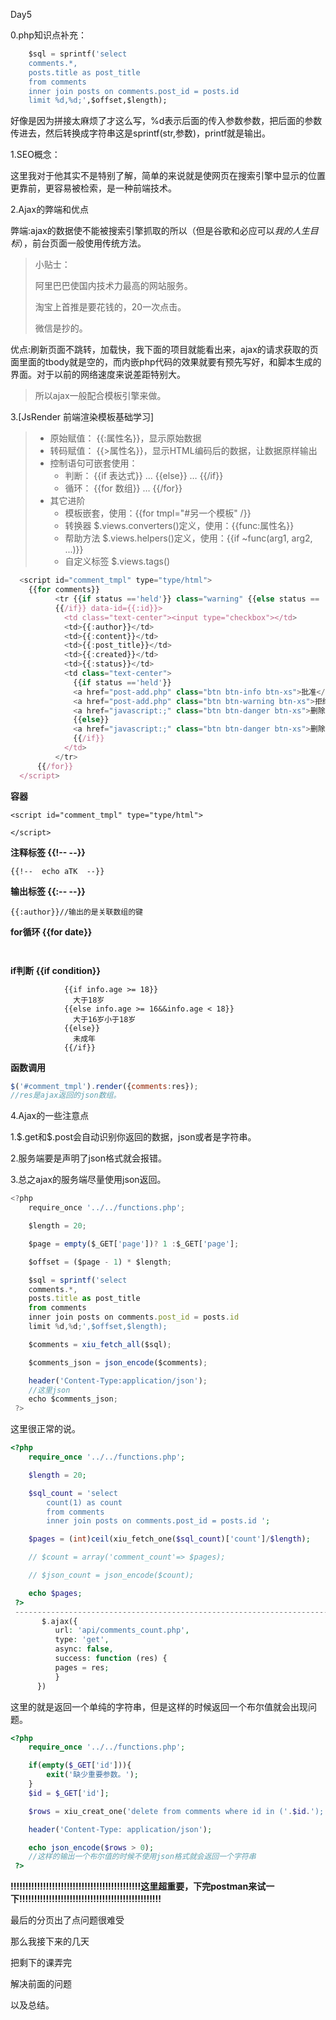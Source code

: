 Day5

0.php知识点补充：

```sql
	$sql = sprintf('select 
	comments.*,
	posts.title as post_title
	from comments
	inner join posts on comments.post_id = posts.id
	limit %d,%d;',$offset,$length);
```

好像是因为拼接太麻烦了才这么写，%d表示后面的传入参数参数，把后面的参数传进去，然后转换成字符串这是sprintf(str,参数)，printf就是输出。

1.SEO概念：

这里我对于他其实不是特别了解，简单的来说就是使网页在搜索引擎中显示的位置更靠前，更容易被检索，是一种前端技术。

2.Ajax的弊端和优点

弊端:ajax的数据使不能被搜索引擎抓取的所以（但是谷歌和必应可以*我的人生目标*），前台页面一般使用传统方法。

> 小贴士：
>
> 阿里巴巴使国内技术力最高的网站服务。
>
> 淘宝上首推是要花钱的，20一次点击。
>
> 微信是抄的。

优点:刷新页面不跳转，加载快，我下面的项目就能看出来，ajax的请求获取的页面里面的tbody就是空的，而内嵌php代码的效果就要有预先写好，和脚本生成的界面。对于以前的网络速度来说差距特别大。

> 所以ajax一般配合模板引擎来做。



3.[JsRender 前端渲染模板基础学习]



> - 原始赋值： {{:属性名}}，显示原始数据
> - 转码赋值： {{>属性名}}，显示HTML编码后的数据，让数据原样输出
> - 控制语句可嵌套使用：
>   - 判断： {{if 表达式}} … {{else}} … {{/if}}
>   - 循环： {{for 数组}} … {{/for}}
> - 其它进阶
>   - 模板嵌套，使用：{{for tmpl="#另一个模板" /}}
>   - 转换器 $.views.converters()定义，使用：{{func:属性名}}
>   - 帮助方法 $.views.helpers()定义，使用：{{if ~func(arg1, arg2, ...)}}
>   - 自定义标签 $.views.tags()

```javascript
  <script id="comment_tmpl" type="type/html">
    {{for comments}}
          <tr {{if status =='held'}} class="warning" {{else status == 'rejected'}} class="danger"
          {{/if}} data-id={{:id}}>
            <td class="text-center"><input type="checkbox"></td>
            <td>{{:author}}</td>
            <td>{{:content}}</td>
            <td>{{:post_title}}</td>
            <td>{{:created}}</td>
            <td>{{:status}}</td>
            <td class="text-center">
              {{if status =='held'}}
              <a href="post-add.php" class="btn btn-info btn-xs">批准</a>
              <a href="post-add.php" class="btn btn-warning btn-xs">拒绝</a>
              <a href="javascript:;" class="btn btn-danger btn-xs">删除</a>
              {{else}}
              <a href="javascript:;" class="btn btn-danger btn-xs">删除</a>              
              {{/if}}
            </td>
          </tr>
      {{/for}}
  </script>
```

**容器**

```
<script id="comment_tmpl" type="type/html">

</script>
```

**注释标签 {{!--    --}}**

```
{{!--  echo aTK  --}}
```

**输出标签 {{:--    --}}**

```
{{:author}}//输出的是关联数组的键
```

**for循环 {{for date}}**

```
 
```

**if判断 {{if condition}}**

```
            {{if info.age >= 18}}
              大于18岁
            {{else info.age >= 16&&info.age < 18}}
              大于16岁小于18岁
            {{else}}
              未成年
            {{/if}}
```

**函数调用**

```javascript
$('#comment_tmpl').render({comments:res});
//res是ajax返回的json数组。
```



4.Ajax的一些注意点

1.$.get和\$.post会自动识别你返回的数据，json或者是字符串。

2.服务端要是声明了json格式就会报错。

3.总之ajax的服务端尽量使用json返回。

```javascript
<?php 
	require_once '../../functions.php';

	$length = 20;

	$page = empty($_GET['page'])? 1 :$_GET['page'];

	$offset = ($page - 1) * $length;

	$sql = sprintf('select 
	comments.*,
	posts.title as post_title
	from comments
	inner join posts on comments.post_id = posts.id
	limit %d,%d;',$offset,$length);

	$comments = xiu_fetch_all($sql);

	$comments_json = json_encode($comments);

	header('Content-Type:application/json');
	//这里json
	echo $comments_json;
 ?>
```

这里很正常的说。

```php
<?php 
	require_once '../../functions.php';

	$length = 20;

	$sql_count = 'select 
		count(1) as count 
		from comments 
		inner join posts on comments.post_id = posts.id ';

	$pages = (int)ceil(xiu_fetch_one($sql_count)['count']/$length);

	// $count = array('comment_count'=> $pages);

	// $json_count = json_encode($count);

	echo $pages;
 ?>
 -----------------------------------------------------------------------------------------------
       $.ajax({
          url: 'api/comments_count.php',
          type: 'get',
          async: false,
          success: function (res) {
          pages = res;
          }
      })
```

这里的就是返回一个单纯的字符串，但是这样的时候返回一个布尔值就会出现问题。

```php
<?php 
	require_once '../../functions.php';

	if(empty($_GET['id'])){
		exit('缺少重要参数。');
	}
	$id = $_GET['id'];

	$rows = xiu_creat_one('delete from comments where id in ('.$id.');');

	header('Content-Type: application/json');

	echo json_encode($rows > 0);
	//这样的输出一个布尔值的时候不使用json格式就会返回一个字符串
 ?>
```

**!!!!!!!!!!!!!!!!!!!!!!!!!!!!!!!!!!!!!!!!!!!!这里超重要，下完postman来试一下!!!!!!!!!!!!!!!!!!!!!!!!!!!!!!!!!!!!!!!!!!!!!!!!**

最后的分页出了点问题很难受

那么我接下来的几天

把剩下的课弄完

解决前面的问题

以及总结。